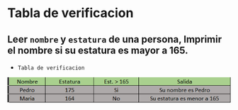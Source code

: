 # Tabla de verificacion

## Leer `nombre` y `estatura` de una persona, Imprimir el nombre si su estatura es mayor a 165.

- `Tabla de verificacion`

![Ejercicio 2](../img/ejer2.png "Tabla de verificacion")